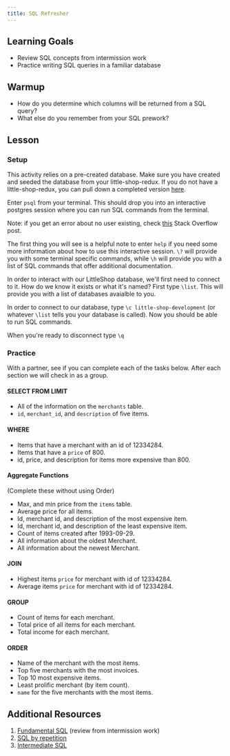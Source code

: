 ```yaml
---
title: SQL Refresher
---
```


## Learning Goals

* Review SQL concepts from intermission work
* Practice writing SQL queries in a familiar database

## Warmup

* How do you determine which columns will be returned from a SQL query?
* What else do you remember from your SQL prework?

## Lesson

### Setup
This activity relies on a pre-created database. Make sure you have created and seeded the database from your little-shop-redux. If you do not have a little-shop-redux, you can pull down a completed version [here](https://github.com/kolyaventuri/little-shop-redux/tree/d14150d9b0e004db6057b42f2b3c933723f996cc).

Enter `psql` from your terminal. This should drop you into an interactive postgres session where you can run SQL commands from the terminal.

Note: if you get an error about no user existing, check [this](https://stackoverflow.com/questions/17633422/psql-fatal-database-user-does-not-exist) Stack Overflow post.

The first thing you will see is a helpful note to enter `help` if you need some more information about how to use this interactive session. `\?` will provide you with some terminal specific commands, while `\h` will provide you with a list of SQL commands that offer additional documentation.

In order to interact with our LittleShop database, we'll first need to connect to it. How do we know it exists or what it's named? First type `\list`. This will provide you with a list of databases avaialble to you.

In order to connect to our database, type `\c little-shop-development` (or whatever `\list` tells you your database is called). Now you should be able to run SQL commands.

When you're ready to disconnect type `\q`

### Practice

With a partner, see if you can complete each of the tasks below. After each section we will check in as a group.

#### SELECT FROM LIMIT

* All of the information on the `merchants` table.
* `id`, `merchant_id`, and `description` of five items.

#### WHERE

* Items that have a merchant with an id of 12334284.
* Items that have a `price` of 800.
* id, price, and description for items more expensive than 800.

#### Aggregate Functions
(Complete these without using Order)

* Max, and min price from the `items` table.
* Average price for all items.
* Id, merchant id, and description of the most expensive item.
* Id, merchant id, and description of the least expensive item.
* Count of items created after 1993-09-29.
* All information about the oldest Merchant.
* All information about the newest Merchant.

#### JOIN

* Highest items `price` for merchant with id of 12334284.
* Average items `price` for merchant with id of 12334284.

#### GROUP

* Count of items for each merchant.
* Total price of all items for each merchant.
* Total income for each merchant.

#### ORDER

* Name of the merchant with the most items.
* Top five merchants with the most invoices.
* Top 10 most expensive items.
* Least prolific merchant (by item count).
* `name` for the five merchants with the most items.

## Additional Resources

1. [Fundamental SQL](http://tutorials.jumpstartlab.com/topics/sql/fundamental_sql.html) (review from intermission work)
1. [SQL by repetition](http://sql-by-repetition.herokuapp.com/)
1. [Intermediate SQL](https://github.com/turingschool/lesson_plans/blob/master/ruby_03-professional_rails_applications/intermediate_sql.md)
